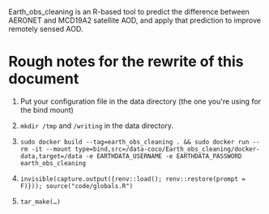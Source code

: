 Earth_obs_cleaning is an R-based tool to predict the difference between AERONET and MCD19A2 satellite AOD, and apply that prediction to improve remotely sensed AOD.

# Rough notes for the rewrite of this document

1. Put your configuration file in the data directory (the one you're using for the bind mount)

2. `mkdir /tmp` and `/writing` in the data directory.

3. `sudo docker build --tag=earth_obs_cleaning . && sudo docker run --rm -it --mount type=bind,src=/data-coco/Earth_obs_cleaning/docker-data,target=/data -e EARTHDATA_USERNAME -e EARTHDATA_PASSWORD earth_obs_cleaning`

4. `invisible(capture.output({renv::load(); renv::restore(prompt = F)})); source("code/globals.R")`

5. `tar_make(…)`

